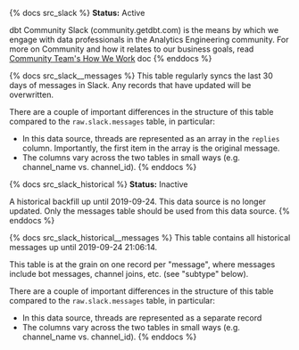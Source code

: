 {% docs src_slack %}
**Status:** Active

dbt Community Slack (community.getdbt.com) is the means by which we engage with
data professionals in the Analytics Engineering community. For more on Community
and how it relates to our business goals, read [Community Team's How We Work](https://www.notion.so/dbtlabs/How-we-work-f60d8885256e46ba9cc4825e24d1342e) doc
{% enddocs %}

{% docs src_slack__messages %}
This table regularly syncs the last 30 days of messages in Slack. Any records
that have updated will be overwritten.

There are a couple of important differences in the structure of this table
compared to the `raw.slack.messages` table, in particular:
* In this data source, threads are represented as an array in the `replies`
column. Importantly, the first item in the array is the original message.
* The columns vary across the two tables in small ways (e.g. channel_name vs.
channel_id).
{% enddocs %}

{% docs src_slack_historical %}
**Status:** Inactive

A historical backfill up until 2019-09-24. This data source is no longer
updated. Only the messages table should be used from this data source.
{% enddocs %}

{% docs src_slack_historical__messages %}
This table contains all historical messages up until 2019-09-24 21:06:14.

This table is at the grain on one record per "message", where messages include
bot messages, channel joins, etc. (see "subtype" below).

There are a couple of important differences in the structure of this table
compared to the `raw.slack.messages` table, in particular:
* In this data source, threads are represented as a separate record
* The columns vary across the two tables in small ways (e.g. channel_name vs.
channel_id).
{% enddocs %}
